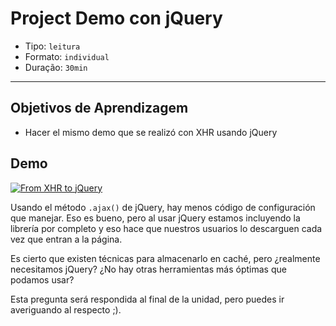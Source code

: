 # Project Demo con jQuery

- Tipo: `leitura`
- Formato: `individual`
- Duração: `30min`

***

## Objetivos de Aprendizagem

- Hacer el mismo demo que se realizó con XHR usando jQuery

## Demo

[![From XHR to jQuery](https://img.youtube.com/vi/hp7uqScG4tQ/0.jpg)](https://youtu.be/hp7uqScG4tQ)

Usando el método `.ajax()` de jQuery, hay menos código de configuración que
manejar. Eso es bueno, pero al usar jQuery estamos incluyendo la librería por
completo y eso hace que nuestros usuarios lo descarguen cada vez que entran
a la página.

Es cierto que existen técnicas para almacenarlo en caché, pero ¿realmente
necesitamos jQuery? ¿No hay otras herramientas más óptimas que podamos usar?

Esta pregunta será respondida al final de la unidad, pero puedes ir averiguando
al respecto ;).

